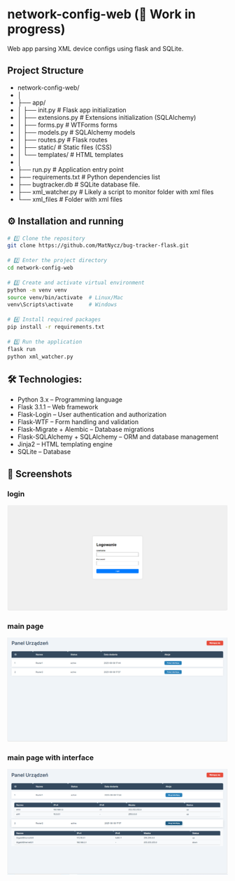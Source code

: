 # network-config-web (🚧 Work in progress)
Web app parsing XML device configs using flask and SQLite.
## Project Structure
- network-config-web/
- │
- ├── app/
- │ ├── init.py # Flask app initialization
- │ ├── extensions.py # Extensions initialization (SQLAlchemy)
- │ ├── forms.py # WTForms forms
- │ ├── models.py # SQLAlchemy models
- │ ├── routes.py # Flask routes
- │ ├── static/ # Static files (CSS)
- │ └── templates/ # HTML templates
- │
- ├── run.py # Application entry point
- ├── requirements.txt # Python dependencies list
- ├── bugtracker.db # SQLite database file.
- ├── xml_watcher.py # Likely a script to monitor folder with xml files 
- └── xml_files # Folder with xml files
## ⚙️ Installation and running
 ```bash   
# 1️⃣ Clone the repository
git clone https://github.com/MatNycz/bug-tracker-flask.git

# 2️⃣ Enter the project directory
cd network-config-web

# 3️⃣ Create and activate virtual environment
python -m venv venv
source venv/bin/activate  # Linux/Mac
venv\Scripts\activate     # Windows

# 4️⃣ Install required packages
pip install -r requirements.txt

# 5️⃣ Run the application
flask run
python xml_watcher.py
```
## 🛠 Technologies:
- Python 3.x – Programming language
- Flask 3.1.1 – Web framework
- Flask-Login – User authentication and authorization
- Flask-WTF – Form handling and validation
- Flask-Migrate + Alembic – Database migrations
- Flask-SQLAlchemy + SQLAlchemy – ORM and database management
- Jinja2 – HTML templating engine
- SQLite – Database
## 📸 Screenshots

### login
![Login](screenshots/login.png)

### main page
![Main](screenshots/menu.png)

### main page with interface
![Interface](screenshots/interface.png)

